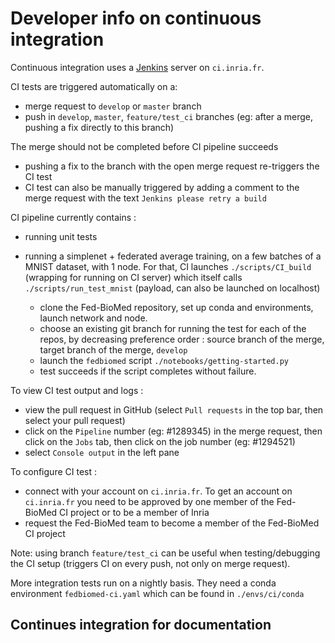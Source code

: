 # Developer info on continuous integration

Continuous integration uses a [Jenkins](https://www.jenkins.io/) server on `ci.inria.fr`. 

CI tests are triggered automatically on a:

* merge request to `develop` or `master` branch
* push in `develop`, `master`, `feature/test_ci` branches (eg: after a merge, pushing a fix directly to this branch)

The merge should not be completed before CI pipeline succeeds

* pushing a fix to the branch with the open merge request re-triggers the CI test
* CI test can also be manually triggered by adding a comment to the merge request with the text `Jenkins please retry a build`

CI pipeline currently contains :

* running unit tests
* running a simplenet + federated average training, on a few batches of a MNIST dataset, with 1 node. For that, CI launches `./scripts/CI_build` (wrapping for running on CI server) which itself calls `./scripts/run_test_mnist` (payload, can also be launched on localhost)

  - clone the Fed-BioMed repository, set up conda and environments, launch network and node. 
  - choose an existing git branch for running the test for each of the repos, by decreasing preference order : source branch of the merge, target branch of the merge, `develop`
  - launch the `fedbiomed` script `./notebooks/getting-started.py`
  - test succeeds if the script completes without failure.


To view CI test output and logs :

* view the pull request in GitHub (select `Pull requests` in the top bar, then select your pull request)
* click on the `Pipeline` number (eg: #1289345) in the merge request, then click on the `Jobs` tab, then click on the job number (eg: #1294521)
* select `Console output` in the left pane

To configure CI test :

* connect with your account on `ci.inria.fr`. To get an account on `ci.inria.fr` you need to be approved by one member of the Fed-BioMed CI project or to be a member of Inria
* request the Fed-BioMed team to become a member of the Fed-BioMed CI project

Note: using branch `feature/test_ci` can be useful when testing/debugging the CI setup (triggers CI on every push, not only on merge request).

More integration tests run on a nightly basis. They need a conda environment `fedbiomed-ci.yaml` which can be found in `./envs/ci/conda`

## Continues integration for documentation
